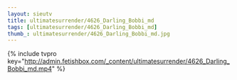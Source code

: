 ```yaml
--- 
layout: sieutv
title: ultimatesurrender/4626_Darling_Bobbi_md
tags: [ultimatesurrender/4626_Darling_Bobbi_md]
thumb_: ultimatesurrender/4626_Darling_Bobbi_md.jpg
---
```

{% include tvpro key="http://admin.fetishbox.com/_content/ultimatesurrender/4626_Darling_Bobbi_md.mp4" %} 
